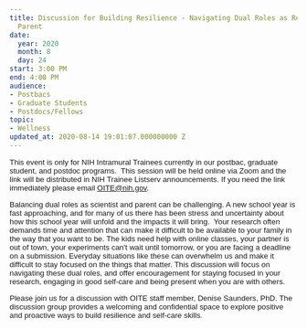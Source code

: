 ```yaml
---
title: Discussion for Building Resilience - Navigating Dual Roles as Researcher and
  Parent
date:
  year: 2020
  month: 8
  day: 24
start: 3:00 PM
end: 4:00 PM
audience:
- Postbacs
- Graduate Students
- Postdocs/Fellows
topic:
- Wellness
updated_at: 2020-08-14 19:01:07.000000000 Z
---
```

<span style="font-family: arial, helvetica, sans-serif; font-size:
10pt;">This event is only for NIH Intramural Trainees currently in our
postbac, graduate student, and postdoc programs.  This session will be
held online via Zoom and the link will be distributed in NIH Trainee
Listserv announcements. If you need the link immediately please email
OITE@nih.gov. </span>

<span style="font-family: arial, helvetica, sans-serif; font-size:
10pt;">Balancing dual roles as scientist and parent can be challenging.
A new school year is fast approaching, and for many of us there has been
stress and uncertainty about how this school year will unfold and the
impacts it will bring.  Your research often demands time and attention
that can make it difficult to be available to your family in the way
that you want to be. The kids need help with online classes, your
partner is out of town, your experiments can't wait until tomorrow, or
you are facing a deadline on a submission. Everyday situations like
these can overwhelm us and make it difficult to stay focused on the
things that matter. This discussion will focus on navigating these dual
roles, and offer encouragement for staying focused in your research,
engaging in good self-care and being present when you are with
others.</span>

<span style="font-size: 10pt; font-family: arial, helvetica,
sans-serif;">Please join us for a discussion with OITE staff member,
Denise Saunders, PhD. The discussion group provides a welcoming and
confidential space to explore positive and proactive ways to build
resilience and self-care skills.</span>
